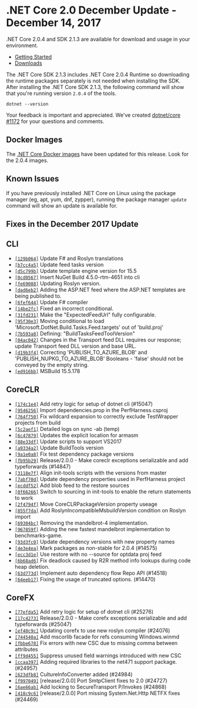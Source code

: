 # .NET Core 2.0 December Update - December 14, 2017

.NET Core 2.0.4 and SDK 2.1.3 are available for download and usage in your environment.

* [Getting Started](https://dotnet.microsoft.com/download)
* [Downloads](https://github.com/dotnet/core/blob/main/release-notes/download-archives/2.0.4-download.md)

The .NET Core SDK 2.1.3 includes .NET Core 2.0.4 Runtime so downloading the runtime packages separately is not needed when installing the SDK. After installing the .NET Core SDK 2.1.3, the following command will show that you're running version `2.0.4` of the tools.

`dotnet --version`

Your feedback is important and appreciated. We've created [dotnet/core #1172](https://github.com/dotnet/core/issues/1172) for your questions and comments.

## Docker Images

The [.NET Core Docker images](https://hub.docker.com/r/microsoft/dotnet/) have been updated for this release. Look for the 2.0.4 images.

## Known Issues

If you have previously installed .NET Core on Linux using the package manager (eg, apt, yum, dnf, zypper), running the package manager `update` command will show an update is available for.

## Fixes in the December 2017 Update

## CLI

* [`[129b064]`](https://github.com/dotnet/cli/commit/129b064) Update F# and Roslyn translations
* [`[b7cc4a5]`](https://github.com/dotnet/cli/commit/b7cc4a5) Update feed tasks version
* [`[d5c799b]`](https://github.com/dotnet/cli/commit/d5c799b) Update template engine version for 15.5
* [`[0cd0567]`](https://github.com/dotnet/cli/commit/0cd0567) Insert NuGet Build 4.5.0-rtm-4651 into cli
* [`[fe69088]`](https://github.com/dotnet/cli/commit/fe69088) Updating Roslyn version.
* [`[dad6eb2]`](https://github.com/dotnet/cli/commit/dad6eb2) Adding the ASP.NET feed where the ASP.NET templates are being published to.
* [`[6fef644]`](https://github.com/dotnet/cli/commit/6fef644) Update F# compiler
* [`[14be2fc]`](https://github.com/dotnet/cli/commit/14be2fc) Fixed an incorrect conditional.
* [`[31fd231]`](https://github.com/dotnet/cli/commit/31fd231) Make the "ExpectedFeedUrl" fully configurable.
* [`[95f30e3]`](https://github.com/dotnet/cli/commit/95f30e3) Moving conditional to load 'Microsoft.DotNet.Build.Tasks.Feed.targets' out of 'build.proj'
* [`[7b593a8]`](https://github.com/dotnet/cli/commit/7b593a8) Defining: "BuildTasksFeedToolVersion"
* [`[04ac042]`](https://github.com/dotnet/cli/commit/04ac042) Changes in the Transport feed DLL requires our response; update Transport feed DLL version and base URL.
* [`[d19b3f4]`](https://github.com/dotnet/cli/commit/d19b3f4) Correcting 'PUBLISH_TO_AZURE_BLOB' and 'PUBLISH_NUPKG_TO_AZURE_BLOB' Booleans - 'false' should not be conveyed by the empty string.
* [`[ed916bb]`](https://github.com/dotnet/cli/commit/ed916bb) MSBuild 15.5.178

## CoreCLR

* [`[174c1e4]`](https://github.com/dotnet/coreclr/commit/174c1e4) Add retry logic for setup of dotnet cli (#15047)
* [`[9546256]`](https://github.com/dotnet/coreclr/commit/9546256) Import dependencies.prop in the PerfHarness.csproj
* [`[764f750]`](https://github.com/dotnet/coreclr/commit/764f750) Fix wildcard expansion to correctly exclude TestWrapper projects from build
* [`[5c2aef1]`](https://github.com/dotnet/coreclr/commit/5c2aef1) Detailed logs on sync -ab (temp)
* [`[6c47879]`](https://github.com/dotnet/coreclr/commit/6c47879) Updates the explicit location for armasm
* [`[88e33df]`](https://github.com/dotnet/coreclr/commit/88e33df) Update scripts to support VS2017
* [`[a9334a2]`](https://github.com/dotnet/coreclr/commit/a9334a2) Update BuildTools version
* [`[9a1e0a8]`](https://github.com/dotnet/coreclr/commit/9a1e0a8) Fix test dependency package versions
* [`[fb95b29]`](https://github.com/dotnet/coreclr/commit/fb95b29) Release/2.0.0 - Make coreclr exceptions serializable and add typeforwards (#14847)
* [`[3118e7f]`](https://github.com/dotnet/coreclr/commit/3118e7f) Align init-tools scripts with the versions from master
* [`[7abf70d]`](https://github.com/dotnet/coreclr/commit/7abf70d) Update dependency properties used in PerfHarness project
* [`[ecddf52]`](https://github.com/dotnet/coreclr/commit/ecddf52) Add blob feed to the restore sources
* [`[0f66266]`](https://github.com/dotnet/coreclr/commit/0f66266) Switch to sourcing in init-tools to enable the return statements to work
* [`[2f4794f]`](https://github.com/dotnet/coreclr/commit/2f4794f) Move CoreCLRPackageVersion property useage
* [`[855f7da]`](https://github.com/dotnet/coreclr/commit/855f7da) Add RoslynIncompatibleMsbuildVersion condition on Roslyn import
* [`[69304bc]`](https://github.com/dotnet/coreclr/commit/69304bc) Removing the mandelbrot-4 implementation.
* [`[967859f]`](https://github.com/dotnet/coreclr/commit/967859f) Adding the new fastest mandelbrot implementation to benchmarks-game.
* [`[93d3fc0]`](https://github.com/dotnet/coreclr/commit/93d3fc0) Update dependency versions with new property names
* [`[4e3e4ea]`](https://github.com/dotnet/coreclr/commit/4e3e4ea) Mark packages as non-stable for 2.0.4 (#14575)
* [`[ecc3d1e]`](https://github.com/dotnet/coreclr/commit/ecc3d1e) Use restore with no --source for optdata proj feed
* [`[6b68ad6]`](https://github.com/dotnet/coreclr/commit/6b68ad6) Fix deadlock caused by R2R method info lookups during code heap deletion.
* [`[63d773d]`](https://github.com/dotnet/coreclr/commit/63d773d) Implement auto dependency flow Repo API (#14518)
* [`[64eeb17]`](https://github.com/dotnet/coreclr/commit/64eeb17) Fixing the usage of truncated options. (#14470)

## CoreFX

* [`[77efda5]`](https://github.com/dotnet/corefx/commit/77efda5) Add retry logic for setup of dotnet cli (#25276)
* [`[17c4273]`](https://github.com/dotnet/corefx/commit/17c4273) Release/2.0.0 - Make corefx exceptions serializable and add typeforwards (#25047)
* [`[ef40c9c]`](https://github.com/dotnet/corefx/commit/ef40c9c) Updating corefx to use new roslyn compiler (#24076)
* [`[744540a]`](https://github.com/dotnet/corefx/commit/744540a) Add mscorlib facade for refs consuming Windows.winmd
* [`[fbbe678]`](https://github.com/dotnet/corefx/commit/fbbe678) Fix errors with new CSC due to missing comma between attributes
* [`[ff9d455]`](https://github.com/dotnet/corefx/commit/ff9d455) Suppress unused field warnings introduced with new CSC
* [`[ccaa397]`](https://github.com/dotnet/corefx/commit/ccaa397) Adding required libraries to the net471 support package. (#24957)
* [`[623dfb8]`](https://github.com/dotnet/corefx/commit/623dfb8) CultureInfoConverter added (#24984)
* [`[f997049]`](https://github.com/dotnet/corefx/commit/f997049) [release/2.0.0] Port SmtpClient fixes to 2.0 (#24727)
* [`[6ae66ab]`](https://github.com/dotnet/corefx/commit/6ae66ab) Add locking to SecureTransport P/Invokes (#24868)
* [`[418c9c6]`](https://github.com/dotnet/corefx/commit/418c9c6) [release/2.0.0] Port missing System.Net.Http NETFX fixes (#24469)
